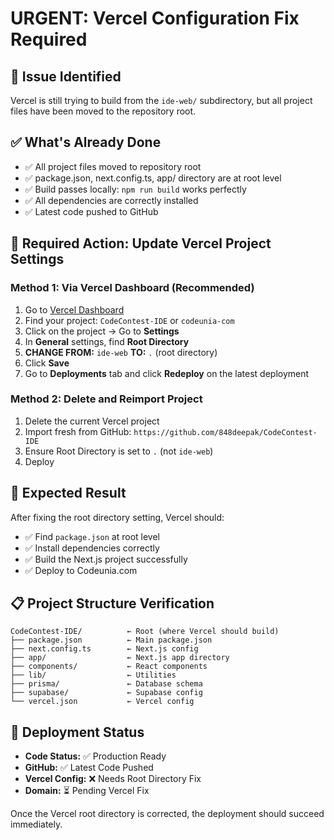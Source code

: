 # URGENT: Vercel Configuration Fix Required

## 🚨 Issue Identified
Vercel is still trying to build from the `ide-web/` subdirectory, but all project files have been moved to the repository root.

## ✅ What's Already Done
- ✅ All project files moved to repository root
- ✅ package.json, next.config.ts, app/ directory are at root level
- ✅ Build passes locally: `npm run build` works perfectly
- ✅ All dependencies are correctly installed
- ✅ Latest code pushed to GitHub

## 🔧 Required Action: Update Vercel Project Settings

### Method 1: Via Vercel Dashboard (Recommended)
1. Go to [Vercel Dashboard](https://vercel.com/dashboard)
2. Find your project: `CodeContest-IDE` or `codeunia-com`
3. Click on the project → Go to **Settings**
4. In **General** settings, find **Root Directory**
5. **CHANGE FROM:** `ide-web` **TO:** `.` (root directory)
6. Click **Save**
7. Go to **Deployments** tab and click **Redeploy** on the latest deployment

### Method 2: Delete and Reimport Project
1. Delete the current Vercel project
2. Import fresh from GitHub: `https://github.com/848deepak/CodeContest-IDE`
3. Ensure Root Directory is set to `.` (not `ide-web`)
4. Deploy

## 🎯 Expected Result
After fixing the root directory setting, Vercel should:
- ✅ Find `package.json` at root level
- ✅ Install dependencies correctly
- ✅ Build the Next.js project successfully
- ✅ Deploy to Codeunia.com

## 📋 Project Structure Verification
```
CodeContest-IDE/          ← Root (where Vercel should build)
├── package.json          ← Main package.json
├── next.config.ts        ← Next.js config
├── app/                  ← Next.js app directory
├── components/           ← React components
├── lib/                  ← Utilities
├── prisma/               ← Database schema
├── supabase/             ← Supabase config
└── vercel.json           ← Vercel config
```

## 🏁 Deployment Status
- **Code Status:** ✅ Production Ready
- **GitHub:** ✅ Latest Code Pushed
- **Vercel Config:** ❌ Needs Root Directory Fix
- **Domain:** ⏳ Pending Vercel Fix

Once the Vercel root directory is corrected, the deployment should succeed immediately.
